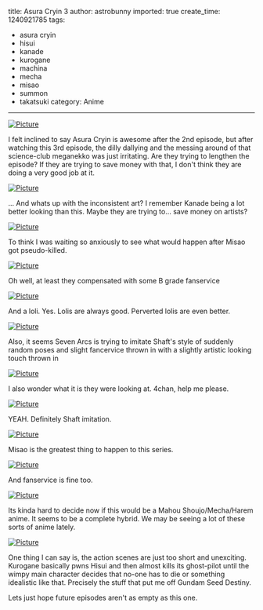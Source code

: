 title: Asura Cryin 3
author: astrobunny
imported: true
create_time: 1240921785
tags:
- asura cryin
- hisui
- kanade
- kurogane
- machina
- mecha
- misao
- summon
- takatsuki
category: Anime
---
 [![](wp-uploads/2009/04/wpid-chihiro-asura-cryin-03-853x480-h264-aac328147e8-0-500x281.jpg "Picture")](/images/wp-uploads/2009/04/wpid-chihiro-asura-cryin-03-853x480-h264-aac328147e8-0.jpg)  
  
I felt inclined to say Asura Cryin is awesome after the 2nd episode, but after watching this 3rd episode, the dilly dallying and the messing around of that science-club meganekko was just irritating. Are they trying to lengthen the episode? If they are trying to save money with that, I don't think they are doing a very good job at it.  
<!--more-->  
 [![](wp-uploads/2009/04/wpid-chihiro-asura-cryin-03-853x480-h264-aac328147e8-1-500x281.jpg "Picture")](/images/wp-uploads/2009/04/wpid-chihiro-asura-cryin-03-853x480-h264-aac328147e8-1.jpg)  
  
... And whats up with the inconsistent art? I remember Kanade being a lot better looking than this. Maybe they are trying to... save money on artists?  
  
 [![](wp-uploads/2009/04/wpid-chihiro-asura-cryin-03-853x480-h264-aac328147e8-2-500x281.jpg "Picture")](/images/wp-uploads/2009/04/wpid-chihiro-asura-cryin-03-853x480-h264-aac328147e8-2.jpg)  
  
To think I was waiting so anxiously to see what would happen after Misao got pseudo-killed.  
  
 [![](wp-uploads/2009/04/wpid-chihiro-asura-cryin-03-853x480-h264-aac328147e8-4-500x281.jpg "Picture")](/images/wp-uploads/2009/04/wpid-chihiro-asura-cryin-03-853x480-h264-aac328147e8-4.jpg)  
  
Oh well, at least they compensated with some B grade fanservice  
  
 [![](wp-uploads/2009/04/wpid-chihiro-asura-cryin-03-853x480-h264-aac328147e8-5-500x281.jpg "Picture")](/images/wp-uploads/2009/04/wpid-chihiro-asura-cryin-03-853x480-h264-aac328147e8-5.jpg)  
  
And a loli. Yes. Lolis are always good. Perverted lolis are even better.  
  
 [![](wp-uploads/2009/04/wpid-chihiro-asura-cryin-03-853x480-h264-aac328147e8-8-500x281.jpg "Picture")](/images/wp-uploads/2009/04/wpid-chihiro-asura-cryin-03-853x480-h264-aac328147e8-8.jpg)  
  
Also, it seems Seven Arcs is trying to imitate Shaft's style of suddenly random poses and slight fancervice thrown in with a slightly artistic looking touch thrown in  
  
 [![](wp-uploads/2009/04/wpid-chihiro-asura-cryin-03-853x480-h264-aac328147e8-9-500x281.jpg "Picture")](/images/wp-uploads/2009/04/wpid-chihiro-asura-cryin-03-853x480-h264-aac328147e8-9.jpg)  
  
I also wonder what it is they were looking at. 4chan, help me please.  
  
 [![](wp-uploads/2009/04/wpid-chihiro-asura-cryin-03-853x480-h264-aac328147e8-10-500x281.jpg "Picture")](/images/wp-uploads/2009/04/wpid-chihiro-asura-cryin-03-853x480-h264-aac328147e8-10.jpg)  
  
YEAH. Definitely Shaft imitation.  
  
 [![](wp-uploads/2009/04/wpid-chihiro-asura-cryin-03-853x480-h264-aac328147e8-15-500x281.jpg "Picture")](/images/wp-uploads/2009/04/wpid-chihiro-asura-cryin-03-853x480-h264-aac328147e8-15.jpg)  
  
Misao is the greatest thing to happen to this series.  
  
 [![](wp-uploads/2009/04/wpid-chihiro-asura-cryin-03-853x480-h264-aac328147e8-16-500x281.jpg "Picture")](/images/wp-uploads/2009/04/wpid-chihiro-asura-cryin-03-853x480-h264-aac328147e8-16.jpg)  
  
And fanservice is fine too.  
  
 [![](wp-uploads/2009/04/wpid-chihiro-asura-cryin-03-853x480-h264-aac328147e8-13-500x281.jpg "Picture")](/images/wp-uploads/2009/04/wpid-chihiro-asura-cryin-03-853x480-h264-aac328147e8-13.jpg)  
  
Its kinda hard to decide now if this would be a Mahou Shoujo/Mecha/Harem anime. It seems to be a complete hybrid. We may be seeing a lot of these sorts of anime lately.  
  
 [![](wp-uploads/2009/04/wpid-chihiro-asura-cryin-03-853x480-h264-aac328147e8-12-500x281.jpg "Picture")](/images/wp-uploads/2009/04/wpid-chihiro-asura-cryin-03-853x480-h264-aac328147e8-12.jpg)  
  
One thing I can say is, the action scenes are just too short and unexciting. Kurogane basically pwns Hisui and then almost kills its ghost-pilot until the wimpy main character decides that no-one has to die or something idealistic like that. Precisely the stuff that put me off Gundam Seed Destiny.  
  
Lets just hope future episodes aren't as empty as this one.